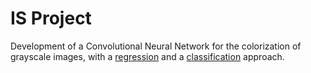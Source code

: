 # IS Project

Development of a Convolutional Neural Network for the colorization of grayscale images, with a [regression](./regression.ipynb) and a [classification](./class+rebal.ipynb) approach.